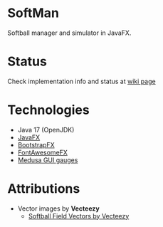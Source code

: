 # SoftMan
 Softball manager and simulator in JavaFX.

# Status
Check implementation info and status at [wiki page](https://github.com/AloisSeckar/SoftMan/wiki)

# Technologies
* Java 17 (OpenJDK)
* [JavaFX](https://openjfx.io/)
* [BootstrapFX](https://github.com/kordamp/bootstrapfx)
* [FontAwesomeFX](https://bitbucket.org/Jerady/fontawesomefx/branch/fontawesomefx-9.1.2)
* [Medusa GUI gauges](https://github.com/HanSolo/medusa)

# Attributions
- Vector images by **Vecteezy**
    - <a href="https://www.vecteezy.com/free-vector/softball-field">Softball Field Vectors by Vecteezy</a>